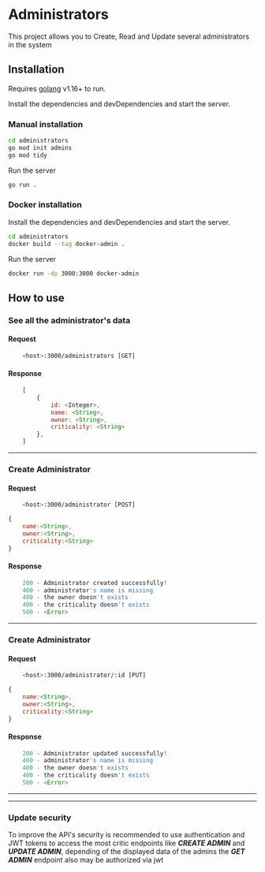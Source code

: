 # Administrators

This project allows you to Create, Read and Update several administrators in the system

## Installation

Requires [golang](https://golang.org/dl/) v1.16+ to run.

Install the dependencies and devDependencies and start the server.

### Manual installation

```sh
cd administrators
go mod init admins
go mod tidy
```
Run the server

```sh
go run .
```

### Docker installation

Install the dependencies and devDependencies and start the server.

```sh
cd administrators
docker build --tag docker-admin .
```
Run the server

```sh
docker run -dp 3000:3000 docker-admin
```

## How to use

### See all the administrator's data

#### Request
```bash
    <host>:3000/administrators [GET]
```

#### Response

```javascript
    [
        {
            id: <Integer>,
            name: <String>,
            owner: <String>,
            criticality: <String>
        },
    ]
```

---
### Create Administrator

#### Request

```bash
    <host>:3000/administrator [POST]
```
```javascript
{
    name:<String>,
    owner:<String>,
    criticality:<String>
}
```

#### Response

```javascript
    200 - Administrator created successfully!
    400 - administrator's name is missing
    400 - the owner doesn't exists
    400 - the criticality doesn't exists
    500 - <Error>
```

---
### Create Administrator

#### Request

```bash
    <host>:3000/administrator/:id [PUT]
```
```javascript
{
    name:<String>,
    owner:<String>,
    criticality:<String>
}
```

#### Response

```javascript
    200 - Administrator updated successfully!
    400 - administrator's name is missing
    400 - the owner doesn't exists
    400 - the criticality doesn't exists
    500 - <Error>
```

---
---
### Update security

To improve the API's security is recommended to use authentication and JWT tokens to access the most critic endpoints like **_CREATE ADMIN_** and **_UPDATE ADMIN_**, depending of the displayed data of the admins the **_GET ADMIN_** endpoint also may be authorized via jwt 
